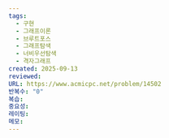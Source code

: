 ```yaml
---
tags:
  - 구현
  - 그래프이론
  - 브루트포스
  - 그래프탐색
  - 너비우선탐색
  - 격자그래프
created: 2025-09-13
reviewed:
URL: https://www.acmicpc.net/problem/14502
반복수: "0"
복습:
중요성:
레이팅:
메모:
---
```

